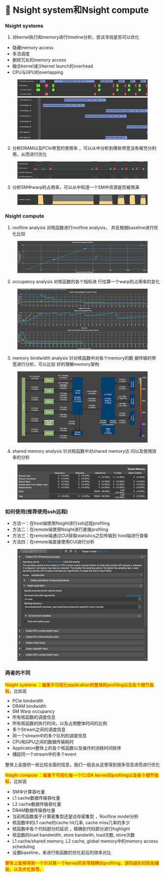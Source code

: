 # 🫡 Nsight system和Nsight compute

### Nsight systems

1. 对kernel执行和memory进行timeline分析，尝试寻找是否可以优化&#x20;

* 隐藏memory access&#x20;
* 多流调度&#x20;
* 删除冗长的memory access&#x20;
* 融合kernel减少kernel launch的overhead&#x20;
* &#x20;CPU与GPU的overlapping

<figure><img src="../../.gitbook/assets/图片 (15).png" alt=""><figcaption></figcaption></figure>

2. 分析DRAM以及PCIe带宽的使用率 ，可以从中分析到哪些带宽没有被充分利 用，从而进行优化

<figure><img src="../../.gitbook/assets/图片 (1) (1) (1) (1) (1).png" alt=""><figcaption></figcaption></figure>

3. 分析SM中warp的占用率，可以从中知道一个SM中资源是否被用满

<figure><img src="../../.gitbook/assets/图片 (2) (1) (1) (1).png" alt=""><figcaption></figcaption></figure>

### Nsight compute

1. roofline analysis 对核函数进行roofline analysis， 并且根据baseline进行优化比较

<figure><img src="../../.gitbook/assets/图片 (3) (1) (1) (1).png" alt=""><figcaption></figcaption></figure>

2. occupancy analysis 对核函数的各个指标进 行估算一个warp的占用率的变化

<figure><img src="../../.gitbook/assets/图片 (5) (1) (1).png" alt=""><figcaption></figcaption></figure>

3. memory bindwidth analysis 针对核函数中对各个memory的数 据传输的带宽进行分析，可以比较 好的理解memory架构

<figure><img src="../../.gitbook/assets/图片 (6) (1) (1).png" alt=""><figcaption></figcaption></figure>

4. shared memory analysis 针对核函数中对shared memory访 问以及使用效率的分析

<figure><img src="../../.gitbook/assets/图片 (7) (1) (1).png" alt=""><figcaption></figcaption></figure>

### 如何使用(推荐使用ssh远程)

* 方法一：在host端使用Nsight进行ssh远程profiling&#x20;
* 方法二：在remote端使用Nsight进行直接profiling&#x20;
* 方法三：在remote端通过CUI获取statistics之后传输到 host端进行查看
* 方法四：在remote端直接使用CUI进行分析

<figure><img src="../../.gitbook/assets/图片 (8) (1) (1).png" alt=""><figcaption></figcaption></figure>

### 两者的不同

<mark style="color:red;">Nsight systems ：偏重于可视化application的整体的profiling以及各个细节指标</mark>，比如说&#x20;

* PCIe bindwidth&#x20;
* DRAM bindwidth&#x20;
* &#x20;SM Warp occupancy&#x20;
* &#x20;所有核函数的调度信息&#x20;
* 所有核函数的执行时间，以及占用整体时间的比例&#x20;
* 多个Stream之间的调度信息
* 同一个stream中的多个队列的调度信息&#x20;
* CPU和GPU之间的数据传输耗时&#x20;
* Application整体上的各个核函数以及操作的消耗时间排序&#x20;
* 捕捉同一个stream中的多个event&#x20;

整体上会提供一些比较全面的信息，我们一般会从这里得到很多信息进而进行优化

<mark style="color:red;">Nsight compute ：偏重于可视化每一个CUDA kernel的profiling以及各个细节指标</mark>，比如说&#x20;

* SM中计算吞吐量
* &#x20;L1 cache数据传输吞吐量&#x20;
* &#x20;L2 cache数据传输吞吐量&#x20;
* DRAM数据传输吞吐量&#x20;
* 当前核函数属于计算密集型还是访存密集型 ，Roofline model分析&#x20;
* &#x20;核函数中的L1 cache的cache hit几率, cache miss几率的多少&#x20;
* 核函数中各个代码部分的延迟 ，精确到代码部分进行highlight&#x20;
* 核函数的load bandwidth, store bandwith, load次数, store次数&#x20;
* L1 cache/shared memory, L2 cache, global memory中的memory access scheduling&#x20;
* 设置baseline，来进行核函数的优化前后的效率对比&#x20;

<mark style="color:red;">整体上能够得到一个针对某一个kernel的非常精确的profiling，源码级别的性能捕捉，以及优化推荐。</mark>

